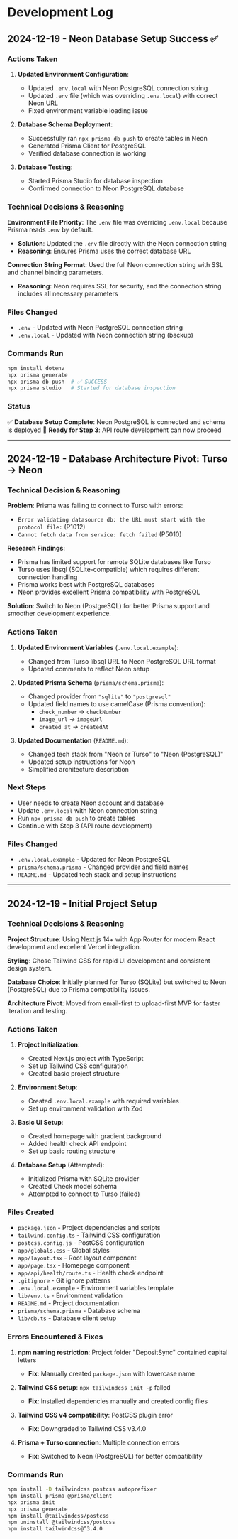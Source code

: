 # Development Log

## 2024-12-19 - Neon Database Setup Success ✅

### Actions Taken
1. **Updated Environment Configuration**:
   - Updated `.env.local` with Neon PostgreSQL connection string
   - Updated `.env` file (which was overriding `.env.local`) with correct Neon URL
   - Fixed environment variable loading issue

2. **Database Schema Deployment**:
   - Successfully ran `npx prisma db push` to create tables in Neon
   - Generated Prisma Client for PostgreSQL
   - Verified database connection is working

3. **Database Testing**:
   - Started Prisma Studio for database inspection
   - Confirmed connection to Neon PostgreSQL database

### Technical Decisions & Reasoning
**Environment File Priority**: The `.env` file was overriding `.env.local` because Prisma reads `.env` by default.
- **Solution**: Updated the `.env` file directly with the Neon connection string
- **Reasoning**: Ensures Prisma uses the correct database URL

**Connection String Format**: Used the full Neon connection string with SSL and channel binding parameters.
- **Reasoning**: Neon requires SSL for security, and the connection string includes all necessary parameters

### Files Changed
- `.env` - Updated with Neon PostgreSQL connection string
- `.env.local` - Updated with Neon connection string (backup)

### Commands Run
```bash
npm install dotenv
npx prisma generate
npx prisma db push  # ✅ SUCCESS
npx prisma studio   # Started for database inspection
```

### Status
✅ **Database Setup Complete**: Neon PostgreSQL is connected and schema is deployed
🔄 **Ready for Step 3**: API route development can now proceed

---

## 2024-12-19 - Database Architecture Pivot: Turso → Neon

### Technical Decision & Reasoning
**Problem**: Prisma was failing to connect to Turso with errors:
- `Error validating datasource db: the URL must start with the protocol file:` (P1012)
- `Cannot fetch data from service: fetch failed` (P5010)

**Research Findings**: 
- Prisma has limited support for remote SQLite databases like Turso
- Turso uses libsql (SQLite-compatible) which requires different connection handling
- Prisma works best with PostgreSQL databases
- Neon provides excellent Prisma compatibility with PostgreSQL

**Solution**: Switch to Neon (PostgreSQL) for better Prisma support and smoother development experience.

### Actions Taken
1. **Updated Environment Variables** (`.env.local.example`):
   - Changed from Turso libsql URL to Neon PostgreSQL URL format
   - Updated comments to reflect Neon setup

2. **Updated Prisma Schema** (`prisma/schema.prisma`):
   - Changed provider from `"sqlite"` to `"postgresql"`
   - Updated field names to use camelCase (Prisma convention):
     - `check_number` → `checkNumber`
     - `image_url` → `imageUrl` 
     - `created_at` → `createdAt`

3. **Updated Documentation** (`README.md`):
   - Changed tech stack from "Neon or Turso" to "Neon (PostgreSQL)"
   - Updated setup instructions for Neon
   - Simplified architecture description

### Next Steps
- User needs to create Neon account and database
- Update `.env.local` with Neon connection string
- Run `npx prisma db push` to create tables
- Continue with Step 3 (API route development)

### Files Changed
- `.env.local.example` - Updated for Neon PostgreSQL
- `prisma/schema.prisma` - Changed provider and field names
- `README.md` - Updated tech stack and setup instructions

---

## 2024-12-19 - Initial Project Setup

### Technical Decisions & Reasoning
**Project Structure**: Using Next.js 14+ with App Router for modern React development and excellent Vercel integration.

**Styling**: Chose Tailwind CSS for rapid UI development and consistent design system.

**Database Choice**: Initially planned for Turso (SQLite) but switched to Neon (PostgreSQL) due to Prisma compatibility issues.

**Architecture Pivot**: Moved from email-first to upload-first MVP for faster iteration and testing.

### Actions Taken
1. **Project Initialization**:
   - Created Next.js project with TypeScript
   - Set up Tailwind CSS configuration
   - Created basic project structure

2. **Environment Setup**:
   - Created `.env.local.example` with required variables
   - Set up environment validation with Zod

3. **Basic UI Setup**:
   - Created homepage with gradient background
   - Added health check API endpoint
   - Set up basic routing structure

4. **Database Setup** (Attempted):
   - Initialized Prisma with SQLite provider
   - Created Check model schema
   - Attempted to connect to Turso (failed)

### Files Created
- `package.json` - Project dependencies and scripts
- `tailwind.config.ts` - Tailwind CSS configuration
- `postcss.config.js` - PostCSS configuration
- `app/globals.css` - Global styles
- `app/layout.tsx` - Root layout component
- `app/page.tsx` - Homepage component
- `app/api/health/route.ts` - Health check endpoint
- `.gitignore` - Git ignore patterns
- `.env.local.example` - Environment variables template
- `lib/env.ts` - Environment validation
- `README.md` - Project documentation
- `prisma/schema.prisma` - Database schema
- `lib/db.ts` - Database client setup

### Errors Encountered & Fixes
1. **npm naming restriction**: Project folder "DepositSync" contained capital letters
   - **Fix**: Manually created `package.json` with lowercase name

2. **Tailwind CSS setup**: `npx tailwindcss init -p` failed
   - **Fix**: Installed dependencies manually and created config files

3. **Tailwind CSS v4 compatibility**: PostCSS plugin error
   - **Fix**: Downgraded to Tailwind CSS v3.4.0

4. **Prisma + Turso connection**: Multiple connection errors
   - **Fix**: Switched to Neon (PostgreSQL) for better compatibility

### Commands Run
```bash
npm install -D tailwindcss postcss autoprefixer
npm install prisma @prisma/client
npx prisma init
npx prisma generate
npm install @tailwindcss/postcss
npm uninstall @tailwindcss/postcss
npm install tailwindcss@^3.4.0
``` 